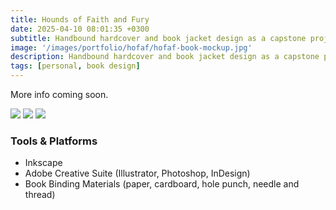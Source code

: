```yaml
---
title: Hounds of Faith and Fury
date: 2025-04-10 08:01:35 +0300
subtitle: Handbound hardcover and book jacket design as a capstone project for my Bachelor of Fine Arts
image: '/images/portfolio/hofaf/hofaf-book-mockup.jpg'
description: Handbound hardcover and book jacket design as a capstone project for my Bachelor of Fine Arts
tags: [personal, book design]
---
```


More info coming soon.

<div class="gallery-box">
  <div class="gallery">
    <img src="/images/portfolio/hofaf/hofaf-vertical-front-back.jpg" loading="lazy">
    <img src="/images/portfolio/hofaf/hofaf-vertical-front-inside.jpg" loading="lazy">
    <img src="/images/portfolio/hofaf/hofaf-vertical-flatlay.jpg" loading="lazy">
  </div>
</div>

### Tools & Platforms
- Inkscape
- Adobe Creative Suite (Illustrator, Photoshop, InDesign)
- Book Binding Materials (paper, cardboard, hole punch, needle and thread)